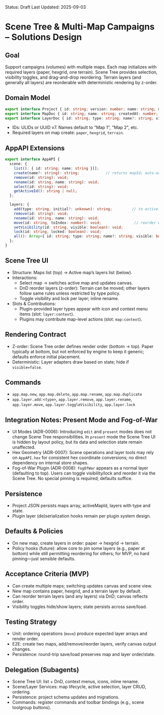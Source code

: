 Status: Draft
Last Updated: 2025-09-03

# Scene Tree & Multi-Map Campaigns – Solutions Design

## Goal

Support campaigns (volumes) with multiple maps. Each map initializes with required layers (paper, hexgrid, one terrain). Scene Tree provides selection, visibility toggles, and drag-and-drop reordering. Terrain layers (and generally all layers) are reorderable with deterministic rendering by z-order.

## Domain Model

```ts
export interface Project { id: string; version: number; name: string; maps: MapDoc[]; activeMapId: string | null; }
export interface MapDoc { id: string; name: string; createdAt: number; updatedAt: number; layers: LayerDoc[]; }
export interface LayerDoc { id: string; type: string; name?: string; visible: boolean; locked?: boolean; state: unknown; }
```

- IDs: ULIDs or UUID v7. Names default to "Map 1", "Map 2", etc.
- Required layers on map create: `paper`, `hexgrid`, `terrain`.

## AppAPI Extensions

```ts
export interface AppAPI {
  scene: {
    list(): { id: string; name: string }[];
    create(name?: string): string;            // returns mapId; auto-add required layers
    remove(id: string): void;
    rename(id: string, name: string): void;
    select(id: string): void;
    getActiveId(): string | null;
  };

  layers: {
    add(type: string, initial?: unknown): string;         // to active map
    remove(id: string): void;
    rename(id: string, name: string): void;
    move(id: string, toIndex: number): void;               // reorder within active map
    setVisibility(id: string, visible: boolean): void;
    lock(id: string, locked: boolean): void;
    all(): Array<{ id: string; type: string; name?: string; visible: boolean; }>;
  };
}
```

## Scene Tree UI

- Structure: Maps list (top) → Active map’s layers list (below).
- Interactions:
  - Select map → switches active map and updates canvas.
  - DnD reorder layers (z-order): Terrain can be moved; other layers follow same rules unless restricted by type policy.
  - Toggle visibility and lock per layer; inline rename.
- Slots & Contributions:
  - Plugin-provided layer types appear with icon and context menu items (slot: `layer:context`).
  - Plugins may contribute map-level actions (slot: `map:context`).

## Rendering Contract

- Z-order: Scene Tree order defines render order (bottom → top). Paper typically at bottom, but not enforced by engine to keep it generic; defaults enforce initial placement.
- Deterministic: Layer adapters draw based on state; hide if `visible=false`.

## Commands

- `app.map.new`, `app.map.delete`, `app.map.rename`, `app.map.duplicate`
- `app.layer.add:<type>`, `app.layer.remove`, `app.layer.rename`, `app.layer.move`, `app.layer.toggleVisibility`, `app.layer.lock`

## Integration Notes: Present Mode and Fog-of-War

- UI Modes (ADR-0006): Introducing `edit` and `present` modes does not change Scene Tree responsibilities. In `present` mode the Scene Tree UI is hidden by layout policy, but its data and selection state remain unaffected.
- Hex Geometry (ADR-0007): Scene operations and layer tools may rely on `AppAPI.hex` for consistent hex coordinate conversions; no direct dependency on internal store shapes.
- Fog-of-War Plugin (ADR-0008): `fogOfWar` appears as a normal layer (defaulting to top). Users can toggle visibility/lock and reorder it via the Scene Tree. No special pinning is required; defaults suffice.

## Persistence

- Project JSON persists maps array, activeMapId, layers with type and state.
- Plugin layer (de)serialization hooks remain per plugin system design.

## Defaults & Policies

- On new map, create layers in order: paper → hexgrid → terrain.
- Policy hooks (future): allow core to pin some layers (e.g., paper at bottom) while still permitting reordering for others; for MVP, no hard pinning—just sensible defaults.

## Acceptance Criteria (MVP)

- Can create multiple maps; switching updates canvas and scene view.
- New map contains paper, hexgrid, and a terrain layer by default.
- Can reorder terrain layers (and any layers) via DnD; canvas reflects order.
- Visibility toggles hide/show layers; state persists across save/load.

## Testing Strategy

- Unit: ordering operations (`move`) produce expected layer arrays and render order.
- E2E: create two maps, add/remove/reorder layers, verify canvas output changes.
- Persistence: round-trip save/load preserves map and layer order/state.

## Delegation (Subagents)

- Scene Tree UI: list + DnD, context menus, icons, inline rename.
- Scene/Layer Services: map lifecycle, active selection, layer CRUD, ordering.
- Persistence: project schema updates and migrations.
- Commands: register commands and toolbar bindings (e.g., scene toolgroup buttons).
